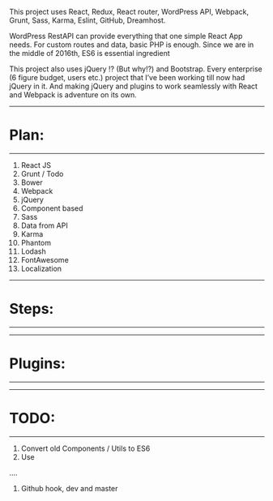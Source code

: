 
This project uses React, Redux, React router, WordPress API, Webpack, Grunt, Sass, Karma, Eslint, GitHub, Dreamhost.

WordPress RestAPI can provide everything that one simple React App needs. For custom routes and data, basic PHP is enough. Since we are in the middle of 2016th, ES6 is essential ingredient

This project also uses jQuery !? (But why!?) and Bootstrap. Every enterprise (6 figure budget, users etc.) project that I’ve been working till now had jQuery in it. And making jQuery and plugins to work seamlessly with React and Webpack is adventure on its own.

-------------------------------------------
# Plan:
___________________________________________

1. React JS
2. Grunt / Todo
3. Bower
4. Webpack
5. jQuery
6. Component based
7. Sass
9. Data from API
10. Karma
11. Phantom
12. Lodash
13. FontAwesome
14. Localization


-------------------------------------------
# Steps:
___________________________________________


-------------------------------------------
# Plugins:
___________________________________________

-------------------------------------------
# TODO:
___________________________________________

1. Convert old Components / Utils to ES6
2. Use

....
1. Github hook, dev and master
